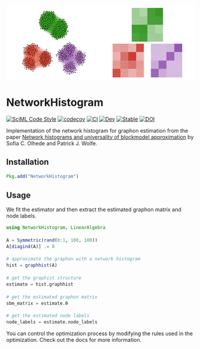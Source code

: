 <picture>
  <source media="(prefers-color-scheme: dark)" srcset="./docs/src/assets/logo-dark.png">
  <img alt="Text changing depending on mode. Light: 'So light!' Dark: 'So dark!'" src="./docs/src/assets/logo.png">
</picture>

# NetworkHistogram

[![SciML Code Style](https://img.shields.io/static/v1?label=code%20style&message=SciML&color=9558b2&labelColor=389826)](https://github.com/SciML/SciMLStyle)
[![codecov](https://codecov.io/gh/SDS-EPFL/NetworkHistogram.jl/branch/main/graph/badge.svg?token=CT0HIA66V1)](https://codecov.io/gh/SDS-EPFL/NetworkHistogram.jl)
[![CI](https://github.com/SDS-EPFL/NetworkHistogram.jl/actions/workflows/CI.yml/badge.svg?branch=main)](https://github.com/SDS-EPFL/NetworkHistogram.jl/actions/workflows/CI.yml)
[![Dev](https://img.shields.io/badge/docs-dev-blue.svg)](https://sds-epfl.github.io/NetworkHistogram.jl/dev/)
[![Stable](https://img.shields.io/badge/docs-stable-blue.svg)](https://sds-epfl.github.io/NetworkHistogram.jl/stable/)
[![DOI](https://zenodo.org/badge/572018079.svg)](https://zenodo.org/doi/10.5281/zenodo.10212851)


Implementation of the network histogram for graphon estimation from the paper [Network histograms and universality of blockmodel approximation](https://doi.org/10.1073/pnas.1400374111) by Sofia C. Olhede and Patrick J. Wolfe.


## Installation

```julia
Pkg.add("NetworkHistogram")
```

## Usage

We fit the estimator and then extract the estimated graphon matrix and node labels.

```julia
using NetworkHistogram, LinearAlgebra

A = Symmetric(rand(0:1, 100, 100))
A[diagind(A)] .= 0

# approximate the graphon with a network histogram
hist = graphhist(A)

# get the graphist structure
estimate = hist.graphhist

# get the estimated graphon matrix
sbm_matrix = estimate.θ

# get the estimated node labels
node_labels = estimate.node_labels
```

You can control the optimization process by modifying the rules used in the optimization. Check out the docs for more information.
